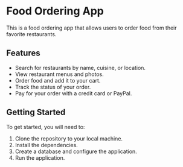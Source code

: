 # Food Ordering App

This is a food ordering app that allows users to order food from their favorite restaurants.

## Features

* Search for restaurants by name, cuisine, or location.
* View restaurant menus and photos.
* Order food and add it to your cart.
* Track the status of your order.
* Pay for your order with a credit card or PayPal.

## Getting Started

To get started, you will need to:

1. Clone the repository to your local machine.
2. Install the dependencies.
3. Create a database and configure the application.
4. Run the application.
